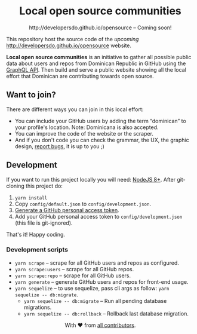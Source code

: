 <h1 align=center>Local open source communities</h1>
<p align=center>http://developersdo.github.io/opensource  – Coming soon!</p>

This repository host the source code of the _upcoming_ http://developersdo.github.io/opensource website.

**Local open source communities** is an initiative to gather all possible public data about users and repos from Dominican Republic in GitHub using the [GraphQL API](https://developer.github.com/v4/). Then build and serve a public website showing all the local effort that Dominican are contributing towards open source.

## Want to join?

There are different ways you can join in this local effort:

 - You can include your GitHub users by adding the term “dominican” to your profile's location. Note: Dominicana is also accepted.
 - You can improve the code of the website or the scraper.
 - And if you don't code you can check the grammar, the UX, the graphic design, [report bugs](https://github.com/developersdo/opensource/issues/new), it is up to you ;)
 
## Development
 
If you want to run this project locally you will need: [NodeJS 8+](https://nodejs.org/en/). After git-cloning this project do:

 1. `yarn install`
 2. Copy `config/default.json` to `config/development.json`.
 3. [Generate a GitHub personal access token](https://help.github.com/articles/creating-a-personal-access-token-for-the-command-line/).
 4. Add your GitHub personal access token to `config/development.json` (this file is git-ignored).

That's it! Happy coding.

### Development scripts

 - `yarn scrape` – scrape for all GitHub users and repos as configured.
 - `yarn scrape:users` – scrape for all GitHub repos.
 - `yarn scrape:repo` – scrape for all GitHub users.
 - `yarn generate` – generate GitHub users and repos for front-end usage.
 - `yarn sequelize` – to use sequelize, pass cli args as follow: `yarn sequelize -- db:migrate`.
   - `yarn sequelize -- db:migrate` – Run all pending database migrations.
   - `yarn sequelize -- db:rollback` – Rollback last database migration.

<div align=center>
With ♥︎ from <a href="https://github.com/developersdo/opensource/graphs/contributors">all contributors</a>.
</div>
